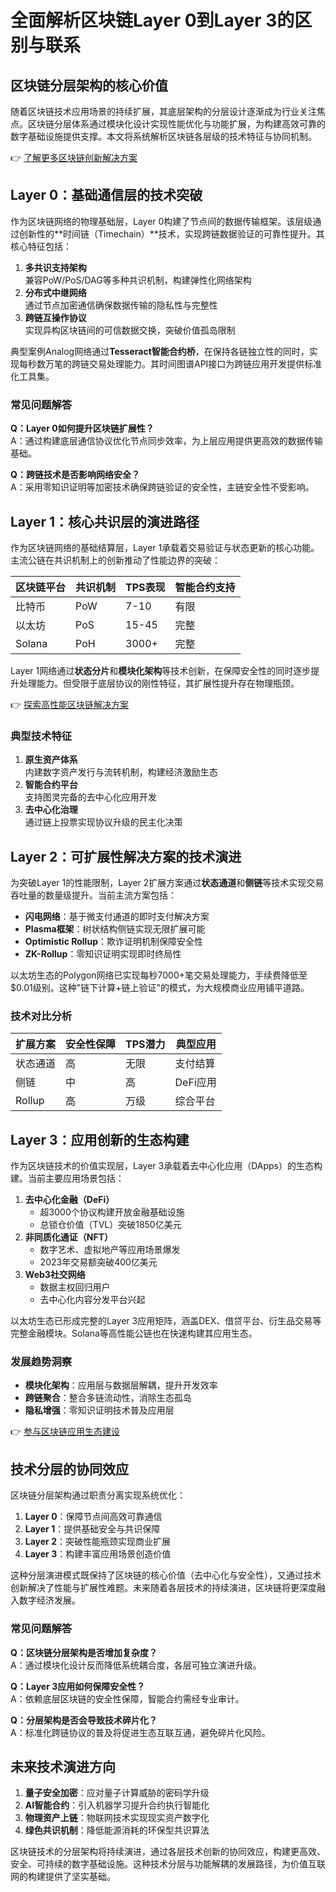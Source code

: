 # 全面解析区块链Layer 0到Layer 3的区别与联系

## 区块链分层架构的核心价值
随着区块链技术应用场景的持续扩展，其底层架构的分层设计逐渐成为行业关注焦点。区块链分层体系通过模块化设计实现性能优化与功能扩展，为构建高效可靠的数字基础设施提供支撑。本文将系统解析区块链各层级的技术特征与协同机制。

👉 [了解更多区块链创新解决方案](https://bit.ly/okx_welcome)

## Layer 0：基础通信层的技术突破
作为区块链网络的物理基础层，Layer 0构建了节点间的数据传输框架。该层级通过创新性的**时间链（Timechain）**技术，实现跨链数据验证的可靠性提升。其核心特征包括：

1. **多共识支持架构**  
   兼容PoW/PoS/DAG等多种共识机制，构建弹性化网络架构
2. **分布式中继网络**  
   通过节点加密通信确保数据传输的隐私性与完整性
3. **跨链互操作协议**  
   实现异构区块链间的可信数据交换，突破价值孤岛限制

典型案例Analog网络通过**Tesseract智能合约桥**，在保持各链独立性的同时，实现每秒数万笔的跨链交易处理能力。其时间图谱API接口为跨链应用开发提供标准化工具集。

### 常见问题解答
**Q：Layer 0如何提升区块链扩展性？**  
A：通过构建底层通信协议优化节点同步效率，为上层应用提供更高效的数据传输基础。

**Q：跨链技术是否影响网络安全？**  
A：采用零知识证明等加密技术确保跨链验证的安全性，主链安全性不受影响。

## Layer 1：核心共识层的演进路径
作为区块链网络的基础结算层，Layer 1承载着交易验证与状态更新的核心功能。主流公链在共识机制上的创新推动了性能边界的突破：

| 区块链平台 | 共识机制 | TPS表现 | 智能合约支持 |
|----------|----------|---------|-------------|
| 比特币    | PoW      | 7-10    | 有限        |
| 以太坊    | PoS      | 15-45   | 完整        |
| Solana    | PoH      | 3000+   | 完整        |

Layer 1网络通过**状态分片**和**模块化架构**等技术创新，在保障安全性的同时逐步提升处理能力。但受限于底层协议的刚性特征，其扩展性提升存在物理瓶颈。

👉 [探索高性能区块链解决方案](https://bit.ly/okx_welcome)

### 典型技术特征
1. **原生资产体系**  
   内建数字资产发行与流转机制，构建经济激励生态
2. **智能合约平台**  
   支持图灵完备的去中心化应用开发
3. **去中心化治理**  
   通过链上投票实现协议升级的民主化决策

## Layer 2：可扩展性解决方案的技术演进
为突破Layer 1的性能限制，Layer 2扩展方案通过**状态通道**和**侧链**等技术实现交易吞吐量的数量级提升。当前主流方案包括：

- **闪电网络**：基于微支付通道的即时支付解决方案
- **Plasma框架**：树状结构侧链实现无限扩展可能
- **Optimistic Rollup**：欺诈证明机制保障安全性
- **ZK-Rollup**：零知识证明实现即时终局性

以太坊生态的Polygon网络已实现每秒7000+笔交易处理能力，手续费降低至$0.01级别。这种"链下计算+链上验证"的模式，为大规模商业应用铺平道路。

### 技术对比分析
| 扩展方案      | 安全性保障 | TPS潜力 | 典型应用  |
|-------------|----------|---------|----------|
| 状态通道      | 高       | 无限    | 支付结算  |
| 侧链         | 中       | 高      | DeFi应用  |
| Rollup       | 高       | 万级    | 综合平台  |

## Layer 3：应用创新的生态构建
作为区块链技术的价值实现层，Layer 3承载着去中心化应用（DApps）的生态构建。当前主要应用场景包括：

1. **去中心化金融（DeFi）**  
   - 超3000个协议构建开放金融基础设施
   - 总锁仓价值（TVL）突破1850亿美元
2. **非同质化通证（NFT）**  
   - 数字艺术、虚拟地产等应用场景爆发
   - 2023年交易额突破400亿美元
3. **Web3社交网络**  
   - 数据主权回归用户
   - 去中心化内容分发平台兴起

以太坊生态已形成完整的Layer 3应用矩阵，涵盖DEX、借贷平台、衍生品交易等完整金融模块。Solana等高性能公链也在快速构建其应用生态。

### 发展趋势洞察
- **模块化架构**：应用层与数据层解耦，提升开发效率
- **跨链聚合**：整合多链流动性，消除生态孤岛
- **隐私增强**：零知识证明技术普及应用层

👉 [参与区块链应用生态建设](https://bit.ly/okx_welcome)

## 技术分层的协同效应
区块链分层架构通过职责分离实现系统优化：
1. **Layer 0**：保障节点间高效可靠通信
2. **Layer 1**：提供基础安全与共识保障
3. **Layer 2**：突破性能瓶颈实现商业扩展
4. **Layer 3**：构建丰富应用场景创造价值

这种分层演进模式既保持了区块链的核心价值（去中心化与安全性），又通过技术创新解决了性能与扩展性难题。未来随着各层技术的持续演进，区块链将更深度融入数字经济发展。

### 常见问题解答
**Q：区块链分层架构是否增加复杂度？**  
A：通过模块化设计反而降低系统耦合度，各层可独立演进升级。

**Q：Layer 3应用如何保障安全性？**  
A：依赖底层区块链的安全性保障，智能合约需经专业审计。

**Q：分层架构是否会导致技术碎片化？**  
A：标准化跨链协议的普及将促进生态互联互通，避免碎片化风险。

## 未来技术演进方向
1. **量子安全加密**：应对量子计算威胁的密码学升级
2. **AI智能合约**：引入机器学习提升合约执行智能化
3. **物理资产上链**：物联网技术实现现实资产数字化
4. **绿色共识机制**：降低能源消耗的环保型共识算法

区块链技术的分层架构将持续演进，通过各层技术创新的协同效应，构建更高效、安全、可持续的数字基础设施。这种技术分层与功能解耦的发展路径，为价值互联网的构建提供了坚实基础。